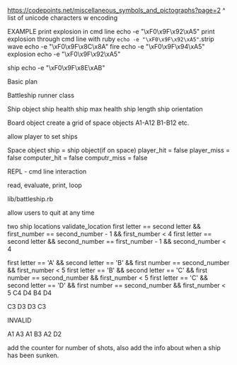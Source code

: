 https://codepoints.net/miscellaneous_symbols_and_pictographs?page=2
^ list of unicode characters w encoding

EXAMPLE
print explosion in cmd line
echo -e "\xF0\x9F\x92\xA5"
print explosion through cmd line with ruby
`echo -e "\xF0\x9F\x92\xA5"`.strip
wave
echo -e "\xF0\x9F\x8C\x8A"
fire
echo -e	"\xF0\x9F\x94\xA5"
explosion
echo -e "\xF0\x9F\x92\xA5"

ship
echo -e "\xF0\x9F\x8E\xAB"




Basic plan

Battleship runner class

Ship object
ship health
ship max health
ship length
ship orientation

Board object
create a grid of space objects
A1-A12   B1-B12 etc.

allow player to set ships

Space object
ship = ship object(if on space)
player_hit = false
player_miss = false
computer_hit = false
computr_miss = false

REPL - cmd line interaction

read, evaluate, print, loop

lib/battleship.rb

allow users to quit at any time


two ship locations validate_location
first letter == second letter && first_number == second_number - 1 && first_number < 4
first letter == second letter && second_number == first_number - 1 && second_number < 4

first letter == 'A' && second letter == 'B' && first number == second_number && first_number < 5
first letter == 'B' && second letter == 'C' && first number == second_number && first_number < 5
first letter == 'C' && second letter == 'D' && first number == second_number && first_number < 5
C4  D4
B4 D4

C3 D3      D3 C3    

INVALID

A1 A3        A1 B3      A2 D2


add the counter for number of shots,
also add the info about when a ship has been sunken.
